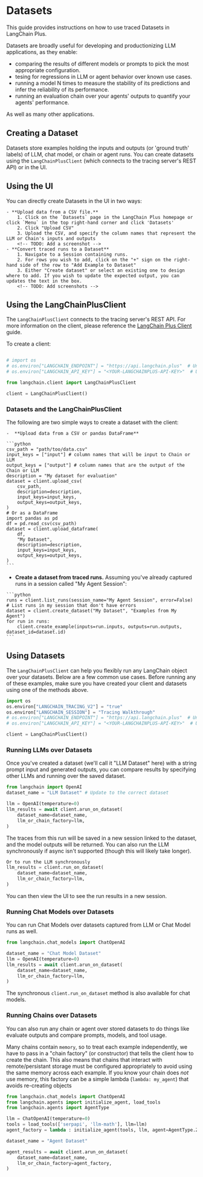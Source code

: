# Datasets

This guide provides instructions on how to use traced Datasets in LangChain Plus.

Datasets are broadly useful for developing and productionizing LLM applications, as they enable:

- comparing the results of different models or prompts to pick the most appropriate configuration.
- tesing for regressions in LLM or agent behavior over known use cases.
- running a model N times to measure the stability of its predictions and infer the reliability of its performance.
- running an evaluation chain over your agents' outputs to quantify your agents' performance.

As well as many other applications.


## Creating a Dataset

Datasets store examples holding the inputs and outputs (or 'ground truth' labels) of LLM, chat model, or chain or agent runs.
You can create datasets using the `LangChainPlusClient` (which connects to the tracing server's REST API) or in the UI.

## Using the UI

You can directly create Datasets in the UI in two ways:

    - **Upload data from a CSV file.**
        1. Click on the `Datasets` page in the LangChain Plus homepage or click `Menu` in the top right-hand corner and click 'Datasets'
        2. Click "Upload CSV"
        3. Upload the CSV, and specify the column names that represent the LLM or Chain's inputs and outputs
        <!-- TODO: Add a screenshot -->
    - **Convert traced runs to a Dataset**
        1. Navigate to a Session containing runs.
        2. For rows you wish to add, click on the "+" sign on the right-hand side of the row to "Add Example to Dataset"
        3. Either "Create dataset" or select an existing one to design where to add. If you wish to update the expected output, you can updates the text in the box.
        <!-- TODO: Add screenshots -->

## Using the LangChainPlusClient 


The `LangChainPlusClient` connects to the tracing server's REST API. For more information on the client, please reference the [LangChain Plus Client](./langchain_plus_client.md) guide.

To create a client:

```python

# import os
# os.environ["LANGCHAIN_ENDPOINT"] = "https://api.langchain.plus"  # Uncomment this line if you want to use the hosted version
# os.environ["LANGCHAIN_API_KEY"] = "<YOUR-LANGCHAINPLUS-API-KEY>"  # Uncomment this line if you want to use the hosted version.

from langchain.client import LangChainPlusClient

client = LangChainPlusClient()
```

### Datasets and the LangChainPlusClient

The following are two simple ways to create a dataset with the client:

    -  **Upload data from a CSV or pandas DataFrame**

    ```python
    csv_path = "path/too/data.csv"
    input_keys = ["input"] # column names that will be input to Chain or LLM
    output_keys = ["output"] # column names that are the output of the Chain or LLM
    description = "My dataset for evaluation"
    dataset = client.upload_csv(
        csv_path,
        description=description,
        input_keys=input_keys,
        output_keys=output_keys,
    )
    # Or as a DataFrame
    import pandas as pd
    df = pd.read_csv(csv_path)
    dataset = client.upload_dataframe(
        df, 
        "My Dataset", 
        description=description,
        input_keys=input_keys,
        output_keys=output_keys,
    )
    ```
   
   -  **Create a dataset from traced runs.** Assuming you've already captured runs in a session called "My Agent Session":

    ```python
    runs = client.list_runs(session_name="My Agent Session", error=False) # List runs in my session that don't have errors
    dataset = client.create_dataset("My Dataset", "Examples from My Agent")
    for run in runs:
        client.create_example(inputs=run.inputs, outputs=run.outputs, dataset_id=dataset.id)
    ```


## Using Datasets

The `LangChainPlusClient` can help you flexibly run any LangChain object over your datasets. Below are a few common use cases.
Before running any of these examples, make sure you have created your client and datasets using one of the methods above.

```python
import os
os.environ["LANGCHAIN_TRACING_V2"] = "true"
os.environ["LANGCHAIN_SESSION"] = "Tracing Walkthrough"
# os.environ["LANGCHAIN_ENDPOINT"] = "https://api.langchain.plus"  # Uncomment this line if you want to use the hosted version
# os.environ["LANGCHAIN_API_KEY"] = "<YOUR-LANGCHAINPLUS-API-KEY>"  # Uncomment this line if you want to use the hosted version.

client = LangChainPlusClient()
```

### Running LLMs over Datasets

Once you've created a dataset (we'll call it "LLM Dataset" here) with a string prompt input and generated outputs, you can
compare results by specifying other LLMs and running over the saved dataset.

```python
from langchain import OpenAI
dataset_name = "LLM Dataset" # Update to the correct dataset

llm = OpenAI(temperature=0)
llm_results = await client.arun_on_dataset(
    dataset_name=dataset_name,
    llm_or_chain_factory=llm,
)
```

The traces from this run will be saved in a new session linked to the dataset, and the model outputs
will be returned. You can also run the LLM synchronously if async isn't supported
(though this will likely take longer).

```python
Or to run the LLM synchronously
llm_results = client.run_on_dataset(
    dataset_name=dataset_name,
    llm_or_chain_factory=llm,
)
```

You can then view the UI to see the run results in a new session.

### Running Chat Models over Datasets

You can run Chat Models over datasets captured from LLM or Chat Model runs as well.

```python
from langchain.chat_models import ChatOpenAI

dataset_name = "Chat Model Dataset"
llm = OpenAI(temperature=0)
llm_results = await client.arun_on_dataset(
    dataset_name=dataset_name,
    llm_or_chain_factory=llm,
)
```

The synchronous `client.run_on_dataset` method is also available for chat models.

### Running Chains over Datasets


You can also run any chain or agent over stored datasets to do things like evaluate outputs and compare prompts, models, and tool usage.

Many chains contain `memory`, so to treat each example independently, we have to pass in a "chain factory" (or constructor) that tells the
client how to create the chain. This also means that chains that interact with remote/persistant storage must be configured appropriately to
avoid using the same memory across each example. If you know your chain does _not_ use memory, this factory can be a simple lambda (`lambda: my_agent`) that avoids
re-creating objects


```python
from langchain.chat_models import ChatOpenAI
from langchain.agents import initialize_agent, load_tools
from langchain.agents import AgentType

llm = ChatOpenAI(temperature=0)
tools = load_tools(['serpapi', 'llm-math'], llm=llm)
agent_factory = lambda : initialize_agent(tools, llm, agent=AgentType.ZERO_SHOT_REACT_DESCRIPTION, verbose=False)

dataset_name = "Agent Dataset"

agent_results = await client.arun_on_dataset(
    dataset_name=dataset_name,
    llm_or_chain_factory=agent_factory,
)
```